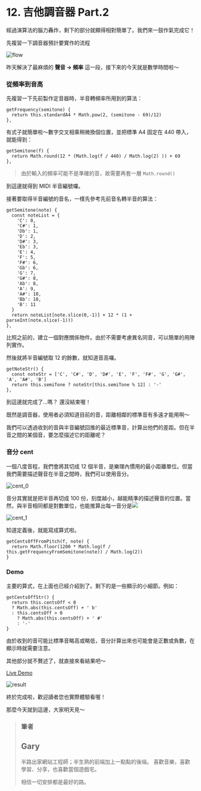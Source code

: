 # 12. 吉他調音器 Part.2

經過演算法的腦力轟炸，剩下的部分就顯得相對簡單了。我們來一鼓作氣完成它！

先複習一下調音器預計要實作的流程

![flow](https://i.imgur.com/Szp0uAs.png)

昨天解決了最麻煩的 **聲音 -> 頻率** 這一段，接下來的今天就是數學時間啦～

### 從頻率到音高

先複習一下先前製作定音器時，半音轉頻率所用到的算法：

```javascript=
getFrequency(semitone) {
  return this.standardA4 * Math.pow(2, (semitone - 69)/12)
},
```

有式子就簡單啦～數字交叉相乘稍微換個位置，並把標準 A4 固定在 440 帶入，就能得到：

```javascript=
getSemitone(f) {
  return Math.round(12 * (Math.log(f / 440) / Math.log(2) )) + 69
},
```

> 由於輸入的頻率可能不是準確的音，故需要再套一層 `Math.round()`

到這邊就得到 MIDI 半音編號囉。

接著要取得半音編號的音名，一樣先參考先前音名轉半音的算法：

```javascript=
getSemitone(note) {
  const noteList = {
    'C': 0,
    'C#': 1,
    'Db': 1,
    'D': 2,
    'D#': 3,
    'Eb': 3,
    'E': 4,
    'F': 5,
    'F#': 6,
    'Gb': 6,
    'G': 7,
    'G#': 8,
    'Ab': 8,
    'A': 9,
    'A#': 10,
    'Bb': 10,
    'B': 11
  }
  return noteList[note.slice(0,-1)] + 12 * (1 + parseInt(note.slice(-1)))
},
```

比照之前的，建立一個對應關係物件。由於不需要考慮異名同音，可以簡單的用陣列實作。

然後就將半音編號取 12 的餘數，就知道音高囉。

```javascript=
getNoteStr() {
  const noteStr = ['C', 'C#', 'D', 'D#', 'E', 'F', 'F#', 'G', 'G#', 'A', 'A#', 'B']
  return this.semiTone ? noteStr[this.semiTone % 12] : '-'
},
```

到這邊就完成了...嗎？ 還沒結束喔！

既然是調音器，使用者必須知道目前的音，距離相鄰的標準音有多遠才能用啊～

我們可以透過收到的音與半音編號回推的最近標準音，計算出他們的差距。但在半音之間的某個音，要怎麼描述它的距離呢？

### 音分 cent

一個八度音程，我們會將其切成 12 個半音，是樂理內慣用的最小距離單位。但當我們需要描述聲音在半音之間時，我們可以使用音分。

![cent_0](https://i.imgur.com/ZQAk4T3.png)

音分其實就是把半音再切成 100 份，刻度越小，越能精準的描述聲音的位置。當然，與半音相同都是對數單位，也能推算出每一音分是![](https://i.imgur.com/qHzRhXf.png)

![cent_1](https://i.imgur.com/9oOlIrY.png)

知道定義後，就能寫成算式啦。

```javascript=
getCentsOffFromPitch(f, note) {
  return Math.floor(1200 * Math.log(f / this.getFrequencyFromSemitone(note)) / Math.log(2))
}
```

### Demo

主要的算式，在上面也已經介紹到了。剩下的是一些顯示的小細節。例如：

```javascript=
getCentsOffStr() {
  return this.centsOff < 0
  ? Math.abs(this.centsOff) + ' b'
  : this.centsOff > 0
    ? Math.abs(this.centsOff) + ' #'
    : '-'
}
```

由於收到的音可能比標準音略高或略低，音分計算出來也可能會是正數或負數，在顯示時就需要注意。

其他部分就不贅述了，就直接來看結果吧～

[Live Demo](https://schaoss.github.io/web-audio/#/guitar-tuner-2.0)

![result](https://i.imgur.com/IsHo6Fh.png)

終於完成啦，歡迎讀者您也實際體驗看喔！

那麼今天就到這邊，大家明天見～

> ### 筆者
>
> ## Gary
>
> 半路出家網站工程師；半生熟的前端加上一點點的後端。
> 喜歡音樂，喜歡學習、分享，也喜歡當個遊戲宅。
>
> 相信一切安排都是最好的路。
